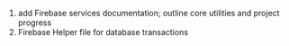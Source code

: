 
1. add Firebase services documentation; outline core utilities and project progress
2. Firebase Helper file for database transactions

